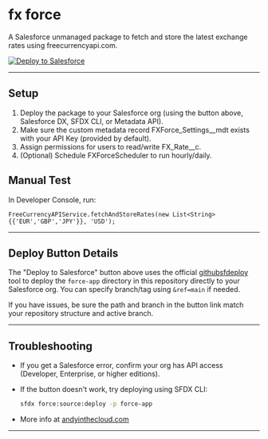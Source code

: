 # fx force

A Salesforce unmanaged package to fetch and store the latest exchange rates using freecurrencyapi.com.

<a href="https://githubsfdeploy.herokuapp.com/app/githubdeploy?owner=fizzy2562&repo=fx-force&path=force-app">
  <img src="https://raw.githubusercontent.com/afawcett/githubsfdeploy/master/deploy.png" 
       alt="Deploy to Salesforce" />
</a>

---

## Setup

1. Deploy the package to your Salesforce org (using the button above, Salesforce DX, SFDX CLI, or Metadata API).
2. Make sure the custom metadata record FXForce_Settings__mdt exists with your API Key (provided by default).
3. Assign permissions for users to read/write FX_Rate__c.
4. (Optional) Schedule FXForceScheduler to run hourly/daily.

## Manual Test

In Developer Console, run:
```apex
FreeCurrencyAPIService.fetchAndStoreRates(new List<String>{{'EUR','GBP','JPY'}}, 'USD');
```

---

## Deploy Button Details

The "Deploy to Salesforce" button above uses the official [githubsfdeploy](https://github.com/afawcett/githubsfdeploy) tool to deploy the `force-app` directory in this repository directly to your Salesforce org. You can specify branch/tag using `&ref=main` if needed.

If you have issues, be sure the path and branch in the button link match your repository structure and active branch.

---

## Troubleshooting

- If you get a Salesforce error, confirm your org has API access (Developer, Enterprise, or higher editions).
- If the button doesn't work, try deploying using SFDX CLI:

  ```sh
  sfdx force:source:deploy -p force-app
  ```

- More info at [andyinthecloud.com](https://andyinthecloud.com/2024/08/19/new-job-a-tool-update-and-a-bit-of-coding-reflection/)

---
